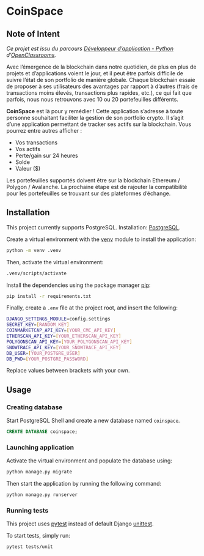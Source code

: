 # CoinSpace

## Note of Intent

*Ce projet est issu du parcours [Développeur d’application - Python](https://openclassrooms.com/fr/paths/518-developpeur-dapplication-python)
d’[OpenClassrooms](https://openclassrooms.com/).*

Avec l’émergence de la blockchain dans notre quotidien, de plus en plus de projets et d’applications voient le jour, et il peut être parfois difficile de suivre l’état de son portfolio de manière globale.
Chaque blockchain essaie de proposer à ses utilisateurs des avantages par rapport à d’autres (frais de transactions moins élevés, transactions plus rapides, etc.), ce qui fait que parfois, nous nous retrouvons avec 10 ou 20 portefeuilles différents.

**CoinSpace** est là pour y remédier ! Cette application s’adresse à toute personne souhaitant faciliter la gestion de son portfolio crypto.
Il s’agit d’une application permettant de tracker ses actifs sur la blockchain. Vous pourrez entre autres afficher :
- Vos transactions
- Vos actifs
- Perte/gain sur 24 heures
- Solde
- Valeur ($)

Les portefeuilles supportés doivent être sur la blockchain Ethereum / Polygon / Avalanche. La prochaine étape est de rajouter la compatibilité pour les portefeuilles se trouvant sur des plateformes d’échange.

## Installation

This project currently supports PostgreSQL.
Installation: [PostgreSQL](https://www.postgresql.org/download/).

Create a virtual environment with the [venv](https://docs.python.org/3/tutorial/venv.html) module to install the application:
```bash
python -m venv .venv
```

Then, activate the virtual environment:
```bash
.venv/scripts/activate
```

Install the dependencies using the package manager [pip](https://pip.pypa.io/en/stable/):
```bash
pip install -r requirements.txt
```

Finally, create a `.env` file at the project root, and insert the following:
```bash
DJANGO_SETTINGS_MODULE=config.settings
SECRET_KEY=[RANDOM_KEY]
COINMARKETCAP_API_KEY=[YOUR_CMC_API_KEY]
ETHERSCAN_API_KEY=[YOUR_ETHERSCAN_API_KEY]
POLYGONSCAN_API_KEY=[YOUR_POLYGONSCAN_API_KEY]
SNOWTRACE_API_KEY=[YOUR_SNOWTRACE_API_KEY]
DB_USER=[YOUR_POSTGRE_USER]
DB_PWD=[YOUR_POSTGRE_PASSWORD]
```

Replace values between brackets with your own.

## Usage

### Creating database

Start PostgreSQL Shell and create a new database named `coinspace`.

```sql
CREATE DATABASE coinspace;
```

### Launching application

Activate the virtual environment and populate the database using:
```bash
python manage.py migrate
```

Then start the application by running the following command:
```bash
python manage.py runserver
```

### Running tests

This project uses [pytest](https://docs.pytest.org/en/6.2.x/) instead of default Django [unittest](https://docs.djangoproject.com/fr/4.0/topics/testing/overview/).

To start tests, simply run:
```bash
pytest tests/unit
```